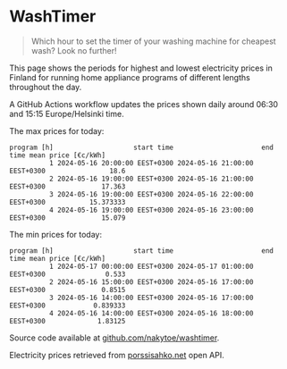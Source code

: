 
# WashTimer

> Which hour to set the timer of your washing machine for cheapest wash? Look no further!

This page shows the periods for highest and lowest electricity prices in Finland 
for running home appliance programs of different lengths throughout the day. 

A GitHub Actions workflow updates the prices shown daily around 06:30 and 15:15 Europe/Helsinki time.

The max prices for today:

	program [h]                    start time                      end time mean price [€c/kWh]
	          1 2024-05-16 20:00:00 EEST+0300 2024-05-16 21:00:00 EEST+0300                18.6
	          2 2024-05-16 19:00:00 EEST+0300 2024-05-16 21:00:00 EEST+0300              17.363
	          3 2024-05-16 19:00:00 EEST+0300 2024-05-16 22:00:00 EEST+0300           15.373333
	          4 2024-05-16 19:00:00 EEST+0300 2024-05-16 23:00:00 EEST+0300              15.079

The min prices for today:

	program [h]                    start time                      end time mean price [€c/kWh]
	          1 2024-05-17 00:00:00 EEST+0300 2024-05-17 01:00:00 EEST+0300               0.533
	          2 2024-05-16 15:00:00 EEST+0300 2024-05-16 17:00:00 EEST+0300              0.8515
	          3 2024-05-16 14:00:00 EEST+0300 2024-05-16 17:00:00 EEST+0300            0.839333
	          4 2024-05-16 14:00:00 EEST+0300 2024-05-16 18:00:00 EEST+0300             1.83125


Source code available at [github.com/nakytoe/washtimer](https://github.com/nakytoe/washtimer).

Electricity prices retrieved from [porssisahko.net](https://porssisahko.net/api) open API.
